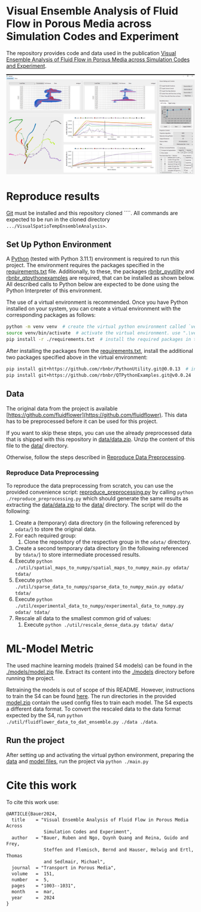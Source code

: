 ﻿# Visual Ensemble Analysis of Fluid Flow in Porous Media across Simulation Codes and Experiment

The repository provides code and data used in the publication [Visual Ensemble Analysis of Fluid Flow in Porous Media across Simulation Codes and Experiment](https://doi.org/10.1007/s11242-023-02019-y).

![Vamled Screenshot](screenshots/vamled_9176.png "Visual Approach Implementation Overview")

# Reproduce results

[Git](https://git-scm.com/) must be installed and this repository cloned ````.
All commands are expected to be run in the cloned directory `.../VisualSpatioTempEnsembleAnalysis>`.

## Set Up Python Environment
A [Python](https://www.python.org/downloads/release/python-3111/) (tested with Python 3.11.1) environment is required to run this project.
The environment requires the packages specified in the [requirements.txt](./requirements.txt) file.
Additionally, to these, the packages [rbnbr_pyutility](https://github.com/rbnbr/PythonUtility) and [rbnbr_qtpythonexamples](https://github.com/rbnbr/QTPythonExamples) are required, that can be installed as shown below.
All described calls to Python below are expected to be done using the Python Interpreter of this environment. 

The use of a virtual environment is recommended.
Once you have Python installed on your system, you can create a virtual environment with the corresponding packages as follows:
```sh
python -m venv venv  # create the virtual python environment called `venv`
source venv/bin/activate  # activate the virtual environment. use ".\venv\Scripts\activate.bat" on Windows.
pip install -r ./requirements.txt  # install the required packages in that virtual environment
```

After installing the packages from the [requirements.txt](./requirements.txt), install the additional two packages specified above in the virtual environment:
````sh
pip install git+https://github.com/rbnbr/PythonUtility.git@0.0.13  # install rbnbr_pyutility
pip install git+https://github.com/rbnbr/QTPythonExamples.git@v0.0.24  # install rbnbr_qtpythonexamples
````

## Data
The original data from the project is available [https://github.com/fluidflower](https://github.com/fluidflower).
This data has to be preprocessed before it can be used for this project.

If you want to skip these steps, you can use the already preprocessed data that is shipped with this repository in [data/data.zip](./data/data.zip).
Unzip the content of this file to the [data/](./data) directory.

Otherwise, follow the steps described in [Reproduce Data Preprocessing](#reproduce-data-preprocessing).

### Reproduce Data Preprocessing
To reproduce the data preprocessing from scratch, you can use the provided convenience script: [reproduce_preprocessing.py](reproduce_preprocessing.py) by calling ``python ./reproduce_preprocessing.py`` which should generate the same results as extracting the [data/data.zip](./data/data.zip) to the [data/](./data) directory.
The script will do the following:

1. Create a (temporary) data directory (in the following referenced by `odata/`) to store the original data.
2. For each required group:
   1. Clone the repository of the respective group in the `odata/` directory.
3. Create a second temporary data directory (in the following referenced by ``tdata/``) to store intermediate processed results.
4. Execute `python ./util/spatial_maps_to_numpy/spatial_maps_to_numpy_main.py odata/ tdata/`
5. Execute `python ./util/sparse_data_to_numpy/sparse_data_to_numpy_main.py odata/ tdata/`
6. Execute `python ./util/experimental_data_to_numpy/experimental_data_to_numpy.py odata/ tdata/`
7. Rescale all data to the smallest common grid of values:
   1. Execute ``python ./util/rescale_dense_data.py tdata/ data/``

# ML-Model Metric
The used machine learning models (trained S4 models) can be found in the [./models/model.zip](./models/models.zip) file.
Extract its content into the [./models](./models) directory before running the project.

Retraining the models is out of scope of this README. 
However, instructions to train the S4 can be found [here](https://github.com/gleb-t/S4).
The run directories in the provided [model.zip](./models/models.zip) contain the used config files to train each model.
The S4 expects a different data format. 
To convert the rescaled data to the data format expected by the S4, run ``python ./util/fluidflower_data_to_dat_ensemble.py ./data ./data``.

## Run the project
After setting up and activating the virtual python environment, preparing the [data](#data) and [model files](#ml-model-metric), run the project via ``python ./main.py``

# Cite this work
To cite this work use:
````
@ARTICLE{Bauer2024,
  title    = "Visual Ensemble Analysis of Fluid Flow in Porous Media Across
              Simulation Codes and Experiment",
  author   = "Bauer, Ruben and Ngo, Quynh Quang and Reina, Guido and Frey,
              Steffen and Flemisch, Bernd and Hauser, Helwig and Ertl, Thomas
              and Sedlmair, Michael",
  journal  = "Transport in Porous Media",
  volume   =  151,
  number   =  5,
  pages    = "1003--1031",
  month    =  mar,
  year     =  2024
}
````
